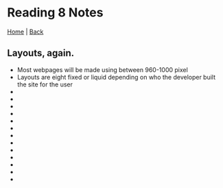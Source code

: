 # Reading 8 Notes

[Home](/README.md) | [Back](/201-main/201TableofContents.md)

## Layouts, again.

<ul>
      <li>Most webpages will be made using between 960-1000 pixel </li>
      <li>Layouts are eight fixed or liquid depending on who the developer built the site for the user  </li>
      <li>     </li>
      <li> </li>
      <li>  </li>
      <li> </li>
      <li>  </li>
      <li>     </li>
      <li> </li>
      <li>  </li>
      <li> </li>
      <li>  </li>
      <li>     </li>
      <li> </li>
      <li>  </li>
    </ul>
